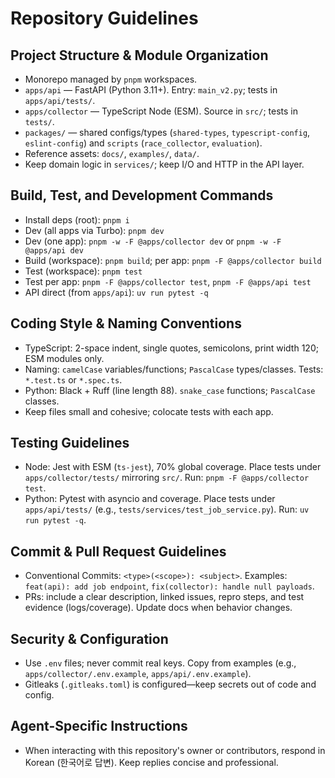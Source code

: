 # Repository Guidelines

## Project Structure & Module Organization
- Monorepo managed by `pnpm` workspaces.
- `apps/api` — FastAPI (Python 3.11+). Entry: `main_v2.py`; tests in `apps/api/tests/`.
- `apps/collector` — TypeScript Node (ESM). Source in `src/`; tests in `tests/`.
- `packages/` — shared configs/types (`shared-types`, `typescript-config`, `eslint-config`) and `scripts` (`race_collector`, `evaluation`).
- Reference assets: `docs/`, `examples/`, `data/`.
- Keep domain logic in `services/`; keep I/O and HTTP in the API layer.

## Build, Test, and Development Commands
- Install deps (root): `pnpm i`
- Dev (all apps via Turbo): `pnpm dev`
- Dev (one app): `pnpm -w -F @apps/collector dev` or `pnpm -w -F @apps/api dev`
- Build (workspace): `pnpm build`; per app: `pnpm -F @apps/collector build`
- Test (workspace): `pnpm test`
- Test per app: `pnpm -F @apps/collector test`, `pnpm -F @apps/api test`
- API direct (from `apps/api`): `uv run pytest -q`

## Coding Style & Naming Conventions
- TypeScript: 2-space indent, single quotes, semicolons, print width 120; ESM modules only.
- Naming: `camelCase` variables/functions; `PascalCase` types/classes. Tests: `*.test.ts` or `*.spec.ts`.
- Python: Black + Ruff (line length 88). `snake_case` functions; `PascalCase` classes.
- Keep files small and cohesive; colocate tests with each app.

## Testing Guidelines
- Node: Jest with ESM (`ts-jest`), 70% global coverage. Place tests under `apps/collector/tests/` mirroring `src/`. Run: `pnpm -F @apps/collector test`.
- Python: Pytest with asyncio and coverage. Place tests under `apps/api/tests/` (e.g., `tests/services/test_job_service.py`). Run: `uv run pytest -q`.

## Commit & Pull Request Guidelines
- Conventional Commits: `<type>(<scope>): <subject>`. Examples: `feat(api): add job endpoint`, `fix(collector): handle null payloads`.
- PRs: include a clear description, linked issues, repro steps, and test evidence (logs/coverage). Update docs when behavior changes.

## Security & Configuration
- Use `.env` files; never commit real keys. Copy from examples (e.g., `apps/collector/.env.example`, `apps/api/.env.example`).
- Gitleaks (`.gitleaks.toml`) is configured—keep secrets out of code and config.

## Agent-Specific Instructions
- When interacting with this repository's owner or contributors, respond in Korean (한국어로 답변). Keep replies concise and professional.
